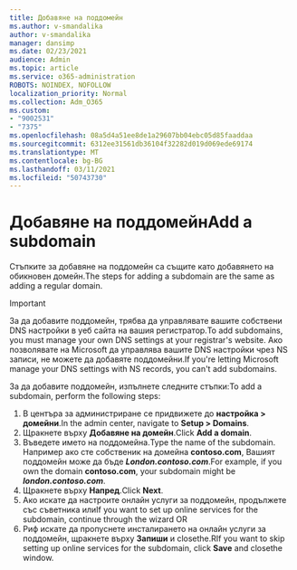 ```yaml
---
title: Добавяне на поддомейн
ms.author: v-smandalika
author: v-smandalika
manager: dansimp
ms.date: 02/23/2021
audience: Admin
ms.topic: article
ms.service: o365-administration
ROBOTS: NOINDEX, NOFOLLOW
localization_priority: Normal
ms.collection: Adm_O365
ms.custom:
- "9002531"
- "7375"
ms.openlocfilehash: 08a5d4a51ee8de1a29607bb04ebc05d85faaddaa
ms.sourcegitcommit: 6312ee31561db36104f32282d019d069ede69174
ms.translationtype: MT
ms.contentlocale: bg-BG
ms.lasthandoff: 03/11/2021
ms.locfileid: "50743730"
---
```

# <a name="add-a-subdomain"></a><span data-ttu-id="b2953-102">Добавяне на поддомейн</span><span class="sxs-lookup"><span data-stu-id="b2953-102">Add a subdomain</span></span>

<span data-ttu-id="b2953-103">Стъпките за добавяне на поддомейн са същите като добавянето на обикновен домейн.</span><span class="sxs-lookup"><span data-stu-id="b2953-103">The steps for adding a subdomain are the same as adding a regular domain.</span></span> 

> [!IMPORTANT]
> <span data-ttu-id="b2953-104">За да добавите поддомейн, трябва да управлявате вашите собствени DNS настройки в уеб сайта на вашия регистратор.</span><span class="sxs-lookup"><span data-stu-id="b2953-104">To add subdomains, you must manage your own DNS settings at your registrar's website.</span></span> <span data-ttu-id="b2953-105">Ако позволявате на Microsoft да управлява вашите DNS настройки чрез NS записи, не можете да добавяте поддомейни.</span><span class="sxs-lookup"><span data-stu-id="b2953-105">If you're letting Microsoft manage your DNS settings with NS records, you can't add subdomains.</span></span> 

<span data-ttu-id="b2953-106">За да добавите поддомейн, изпълнете следните стъпки:</span><span class="sxs-lookup"><span data-stu-id="b2953-106">To add a subdomain, perform the following steps:</span></span>

1. <span data-ttu-id="b2953-107">В центъра за администриране се придвижете до **настройка > домейни**.</span><span class="sxs-lookup"><span data-stu-id="b2953-107">In the admin center, navigate to **Setup > Domains**.</span></span>
2. <span data-ttu-id="b2953-108">Щракнете върху **Добавяне на домейн**.</span><span class="sxs-lookup"><span data-stu-id="b2953-108">Click **Add a domain**.</span></span>
3. <span data-ttu-id="b2953-109">Въведете името на поддомейна.</span><span class="sxs-lookup"><span data-stu-id="b2953-109">Type the name of the subdomain.</span></span> <span data-ttu-id="b2953-110">Например ако сте собственик на домейна **contoso.com**, Вашият поддомейн може да бъде **_London.contoso.com_**.</span><span class="sxs-lookup"><span data-stu-id="b2953-110">For example, if you own the domain **contoso.com**, your subdomain might be **_london.contoso.com_**.</span></span>
4. <span data-ttu-id="b2953-111">Щракнете върху **Напред**.</span><span class="sxs-lookup"><span data-stu-id="b2953-111">Click **Next**.</span></span>
5. <span data-ttu-id="b2953-112">Ако искате да настроите онлайн услуги за поддомейн, продължете със съветника или</span><span class="sxs-lookup"><span data-stu-id="b2953-112">If you want to set up online services for the subdomain, continue through the wizard OR</span></span>
6. <span data-ttu-id="b2953-113">Риф искате да пропуснете инсталирането на онлайн услуги за поддомейн, щракнете върху **Запиши** и closethe.</span><span class="sxs-lookup"><span data-stu-id="b2953-113">RIf you want to skip setting up online services for the subdomain, click **Save** and closethe window.</span></span>


